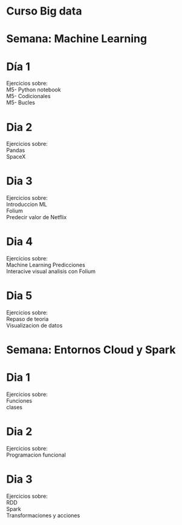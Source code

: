 # Curso Big data
# Semana: Machine Learning
# Día 1
Ejercicios sobre:<br> M5- Python notebook <br> M5- Codicionales <br> M5- Bucles

# Dia 2
Ejercicios sobre:<br>Pandas <br>SpaceX

# Dia 3
Ejercicios sobre: <br> Introduccion ML <br> Folium <br>Predecir valor de Netflix <br> 

# Dia 4
Ejercicios sobre: <br> Machine Learning Predicciones <br> Interacive visual analisis con Folium

# Dia 5
Ejercicios sobre: <br> Repaso de teoria <br> Visualizacion de datos

# Semana: Entornos Cloud y Spark
# Dia 1
Ejercicios sobre: <br> Funciones  <br> clases

# Dia 2
Ejercicios sobre: <br> Programacion funcional

# Dia 3
Ejercicios sobre: <br> RDD <br> Spark <br> Transformaciones y acciones
